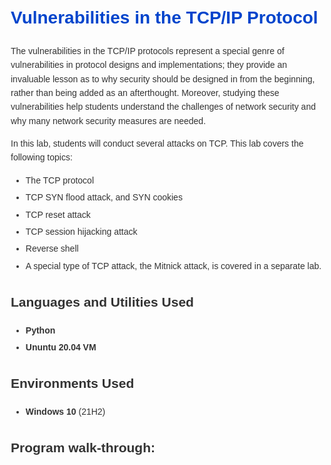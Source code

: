 <h1>Vulnerabilities in the TCP/IP Protocol</h1>

<!DOCTYPE html>
<html lang="en">
<head>
    <meta charset="UTF-8">
    <meta name="viewport" content="width=device-width, initial-scale=1.0">
    <title>TCP/IP Vulnerabilities Lab</title>
    <style>
        body {
            font-family: Arial, sans-serif;
            line-height: 1.6;
            margin: 20px;
            color: #333;
        }
        h1 {
            color: #0044cc;
        }
        ul {
            margin-top: 10px;
        }
        li {
            margin-bottom: 5px;
        }
    </style>
</head>
<body>
    <p>
        The vulnerabilities in the TCP/IP protocols represent a special genre of vulnerabilities in protocol designs and implementations; they provide an invaluable lesson as to why security should be designed in from the beginning, rather than being added as an afterthought. Moreover, studying these vulnerabilities help students understand the challenges of network security and why many network security measures are needed.
    </p>
    <p>
        In this lab, students will conduct several attacks on TCP. This lab covers the following topics:
    </p>
    <ul>
        <li>The TCP protocol</li>
        <li>TCP SYN flood attack, and SYN cookies</li>
        <li>TCP reset attack</li>
        <li>TCP session hijacking attack</li>
        <li>Reverse shell</li>
        <li>A special type of TCP attack, the Mitnick attack, is covered in a separate lab.</li>
    </ul>
</body>
</html>


<h2>Languages and Utilities Used</h2>

- <b>Python</b> 
- <b>Ununtu 20.04 VM</b>

<h2>Environments Used </h2>

- <b>Windows 10</b> (21H2)

<h2>Program walk-through:</h2>
<embed src a href="https://drive.google.com/file/d/1uCxoX4KH4VHQnJwIdMl1H1Zu7jlkE_vg/view" alt=""></a> </embed>
